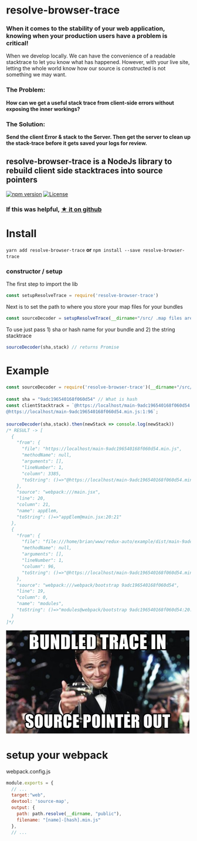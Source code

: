 
# resolve-browser-trace

### When it comes to the stability of your web application, knowing when your **production users have a problem is critical**!

When we develop locally. We can have the convenience of a readable stacktrace to let you know what has happened.
However, with your live site, letting the whole world know how our source is constructed is not something we may want.

### The Problem:
**How can we get a useful stack trace from client-side errors without exposing the inner workings?**


### The Solution:
**Send the client Error & stack to the Server. Then get the server to clean up the stack-trace before it gets saved your logs for review.**

## resolve-browser-trace is a NodeJs library to rebuild client side stacktraces into source pointers

[![npm version](https://badge.fury.io/js/resolve-browser-trace.svg)](https://www.npmjs.com/package/resolve-browser-trace) [![License](http://img.shields.io/:license-apache_2-yellow.svg)](https://www.apache.org/licenses/LICENSE-2.0)


### If this was helpful, [★ it on github](https://github.com/codemeasandwich/resolve-browser-trace)

# Install

`yarn add resolve-browser-trace`
**or**
`npm install --save resolve-browser-trace`

### constructor / setup


The first step to import the lib
``` js
const setupResolveTrace = require('resolve-browser-trace')
```

Next is to set the path to where you store your map files for your bundles
``` js
const sourceDecoder = setupResolveTrace(__dirname+"/src/ .map files are here");
```

To use just pass 1) sha or hash name for your bundle and 2) the string stacktrace
``` js
sourceDecoder(sha,stack) // returns Promise
```

# Example

``` js
const sourceDecoder = require('resolve-browser-trace')(__dirname+"/src/ .map files are here")

const sha = "9adc196540168f060d54" // What is hash
const clientStacktrack = `@https://localhost/main-9adc196540168f060d54.min.js:1:3385
@https://localhost/main-9adc196540168f060d54.min.js:1:96`;

sourceDecoder(sha,stack).then(newStack => console.log(newStack))
/* RESULT -> [
  {
    "from": {
      "file": "https://localhost/main-9adc196540168f060d54.min.js",
      "methodName": null,
      "arguments": [],
      "lineNumber": 1,
      "column": 3385,
      "toString": ()=>"@https://localhost/main-9adc196540168f060d54.min.js:1:3385"
    },
    "source": "webpack:///main.jsx",
    "line": 20,
    "column": 21,
    "name": appElem,
    "toString": ()=>"appElem@main.jsx:20:21"
  },
  {
    "from": {
      "file": "file:///home/brian/www/redux-auto/example/dist/main-9adc196540168f060d54.min.js",
      "methodName": null,
      "arguments": [],
      "lineNumber": 1,
      "column": 96,
      "toString": ()=>"@https://localhost/main-9adc196540168f060d54.min.js:1:96"
    },
    "source": "webpack:///webpack/bootstrap 9adc196540168f060d54",
    "line": 19,
    "column": 0,
    "name": "modules",
    "toString": ()=>"modules@webpack/bootstrap 9adc196540168f060d54:20:21"
  }
]*/
```

![bundled-trace-in-source-pointer-out](/imgs/inout.jpg)

# setup your webpack

webpack.config.js
```js 
module.exports = {
  // ...
  target:"web",
  devtool: 'source-map',
  output: {
    path: path.resolve(__dirname, "public"),
    filename: "[name]-[hash].min.js"
  },
  // ...
```




















